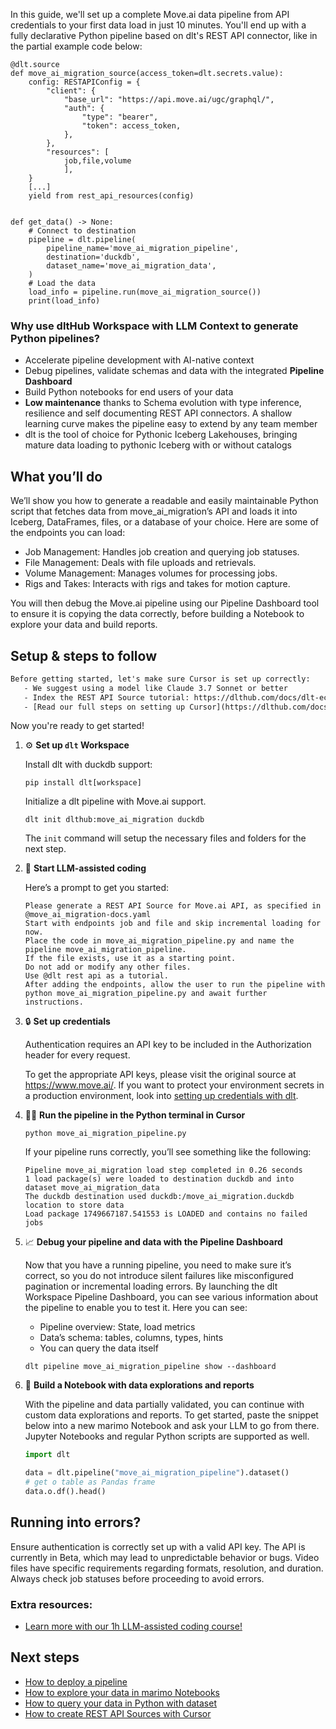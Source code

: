 In this guide, we'll set up a complete Move.ai data pipeline from API credentials to your first data load in just 10 minutes. You'll end up with a fully declarative Python pipeline based on dlt's REST API connector, like in the partial example code below:

```python-outcome
@dlt.source
def move_ai_migration_source(access_token=dlt.secrets.value):
    config: RESTAPIConfig = {
        "client": {
            "base_url": "https://api.move.ai/ugc/graphql/",
            "auth": {
                "type": "bearer",
                "token": access_token,
            },
        },
        "resources": [
            job,file,volume
            ],
    }
    [...]
    yield from rest_api_resources(config)


def get_data() -> None:
    # Connect to destination
    pipeline = dlt.pipeline(
        pipeline_name='move_ai_migration_pipeline',
        destination='duckdb',
        dataset_name='move_ai_migration_data', 
    )
    # Load the data
    load_info = pipeline.run(move_ai_migration_source())
    print(load_info) 
```

### Why use dltHub Workspace with LLM Context to generate Python pipelines?

- Accelerate pipeline development with AI-native context
- Debug pipelines, validate schemas and data with the integrated **Pipeline Dashboard**
- Build Python notebooks for end users of your data
- **Low maintenance** thanks to Schema evolution with type inference, resilience and self documenting REST API connectors. A shallow learning curve makes the pipeline easy to extend by any team member
- dlt is the tool of choice for Pythonic Iceberg Lakehouses, bringing mature data loading to pythonic Iceberg with or without catalogs

## What you’ll do

We’ll show you how to generate a readable and easily maintainable Python script that fetches data from move_ai_migration’s API and loads it into Iceberg, DataFrames, files, or a database of your choice. Here are some of the endpoints you can load:

- Job Management: Handles job creation and querying job statuses.
- File Management: Deals with file uploads and retrievals.
- Volume Management: Manages volumes for processing jobs.
- Rigs and Takes: Interacts with rigs and takes for motion capture.

You will then debug the Move.ai pipeline using our Pipeline Dashboard tool to ensure it is copying the data correctly, before building a Notebook to explore your data and build reports.

## Setup & steps to follow

```default
Before getting started, let's make sure Cursor is set up correctly:
   - We suggest using a model like Claude 3.7 Sonnet or better
   - Index the REST API Source tutorial: https://dlthub.com/docs/dlt-ecosystem/verified-sources/rest_api/ and add it to context as **@dlt rest api**
   - [Read our full steps on setting up Cursor](https://dlthub.com/docs/dlt-ecosystem/llm-tooling/cursor-restapi#23-configuring-cursor-with-documentation)
```

Now you're ready to get started!

1. ⚙️ **Set up `dlt` Workspace**
    
    Install dlt with duckdb support:
    ```shell
    pip install dlt[workspace]
    ```

    Initialize a dlt pipeline with Move.ai support.
    ```shell
    dlt init dlthub:move_ai_migration duckdb
    ```

    The `init` command will setup the necessary files and folders for the next step.
    
2. 🤠 **Start LLM-assisted coding**
    
    Here’s a prompt to get you started:
    
    ```prompt
    Please generate a REST API Source for Move.ai API, as specified in @move_ai_migration-docs.yaml 
    Start with endpoints job and file and skip incremental loading for now. 
    Place the code in move_ai_migration_pipeline.py and name the pipeline move_ai_migration_pipeline. 
    If the file exists, use it as a starting point. 
    Do not add or modify any other files. 
    Use @dlt rest api as a tutorial. 
    After adding the endpoints, allow the user to run the pipeline with python move_ai_migration_pipeline.py and await further instructions.
    ```

    
3. 🔒 **Set up credentials** 
    
    Authentication requires an API key to be included in the Authorization header for every request.
    
    To get the appropriate API keys, please visit the original source at https://www.move.ai/.
    If you want to protect your environment secrets in a production environment, look into [setting up credentials with dlt](https://dlthub.com/docs/walkthroughs/add_credentials).
    
4. 🏃‍♀️ **Run the pipeline in the Python terminal in Cursor**
    
    ```shell
    python move_ai_migration_pipeline.py
    ```
    
    If your pipeline runs correctly, you’ll see something like the following:
    
    ```shell
    Pipeline move_ai_migration load step completed in 0.26 seconds
    1 load package(s) were loaded to destination duckdb and into dataset move_ai_migration_data
    The duckdb destination used duckdb:/move_ai_migration.duckdb location to store data
    Load package 1749667187.541553 is LOADED and contains no failed jobs
    ```
    
5. 📈 **Debug your pipeline and data with the Pipeline Dashboard**

    Now that you have a running pipeline, you need to make sure it’s correct, so you do not introduce silent failures like misconfigured pagination or incremental loading errors. By launching the dlt Workspace Pipeline Dashboard, you can see various information about the pipeline to enable you to test it. Here you can see:
    - Pipeline overview: State, load metrics
    - Data’s schema: tables, columns, types, hints
    - You can query the data itself
    
    ```shell
    dlt pipeline move_ai_migration_pipeline show --dashboard
    ```
    
6. 🐍 **Build a Notebook with data explorations and reports**

    With the pipeline and data partially validated, you can continue with custom data explorations and reports. To get started, paste the snippet below into a new marimo Notebook and ask your LLM to go from there. Jupyter Notebooks and regular Python scripts are supported as well.

    
    ```python
    import dlt

   data = dlt.pipeline("move_ai_migration_pipeline").dataset()
   # get o table as Pandas frame
   data.o.df().head()
    ```

## Running into errors?

Ensure authentication is correctly set up with a valid API key. The API is currently in Beta, which may lead to unpredictable behavior or bugs. Video files have specific requirements regarding formats, resolution, and duration. Always check job statuses before proceeding to avoid errors.

### Extra resources:

- [Learn more with our 1h LLM-assisted coding course!](https://www.youtube.com/watch?v=GGid70rnJuM)

## Next steps

- [How to deploy a pipeline](https://dlthub.com/docs/walkthroughs/deploy-a-pipeline)
- [How to explore your data in marimo Notebooks](https://dlthub.com/docs/general-usage/dataset-access/marimo)
- [How to query your data in Python with dataset](https://dlthub.com/docs/general-usage/dataset-access/dataset)
- [How to create REST API Sources with Cursor](https://dlthub.com/docs/dlt-ecosystem/llm-tooling/cursor-restapi)
